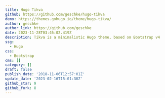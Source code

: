```yaml
---
title: Hugo Tikva
github: https://github.com/geschke/hugo-tikva
demo: https://themes.gohugo.io/theme/hugo-tikva/
author: geschke
author_link: https://github.com/geschke
date: 2023-11-28T03:46:02.419Z
description: Tikva is a minimalistic Hugo theme, based on Bootstrap v4 CSS framework.
ssg:
  - Hugo
css:
  - Bootstrap
cms: []
category: []
draft: false
publish_date: '2018-11-06T12:57:01Z'
update_date: '2023-02-16T15:01:30Z'
github_star: 9
github_fork: 8
---
```

